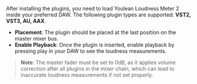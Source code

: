 After installing the plugins, you need to load Youlean Loudness Meter 2 inside your preferred DAW. The following plugin types are supported: **VST2, VST3, AU, AAX**.

- **Placement**: The plugin should be placed at the last position on the master mixer bus.
- **Enable Playback**: Once the plugin is inserted, enable playback by pressing play in your DAW to see the loudness measurements.

> **Note**: The master fader must be set to 0dB, as it applies volume correction after all plugins in the mixer chain, which can lead to inaccurate loudness measurements if not set properly.